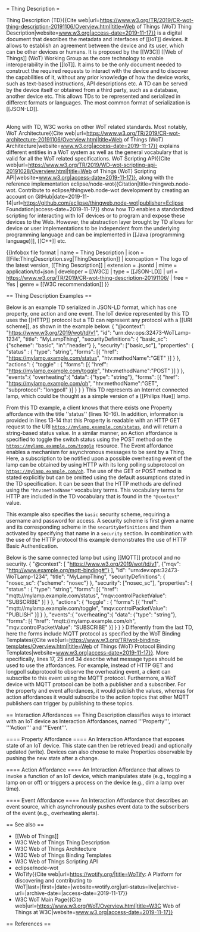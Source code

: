 = Thing Description =

Thing Description (TD)<ref name=":0">{{Cite web|url=https://www.w3.org/TR/2019/CR-wot-thing-description-20191106/Overview.html|title=Web of Things (WoT) Thing Description|website=www.w3.org|access-date=2019-11-17}}</ref> is a digital document that describes the metadata and interfaces of [[IoT]] devices. It allows to establish an agreement between the device and its user, which can be other devices or humans. It is proposed by the [[W3C]] [[Web of Things]] (WoT) Working Group as the core technology to enable interoperability in the [[IoT]]. It aims to be the only document needed to construct the required requests to interact with the device and to discover the capabilities of it, without any prior knowledge of how the device works, such as text-based instructions, API descriptions etc. A TD can be served by the device itself or obtained from a third party, such as a database, another device etc. This allows TDs to be represented and serialized in different formats or languages. The most common format of serialization is [[JSON-LD]].

<br />Along with TD, W3C works on other WoT related standards. Most notably, WoT Architecture<ref name=":1">{{Cite web|url=https://www.w3.org/TR/2019/CR-wot-architecture-20191106/Overview.html|title=Web of Things (WoT) Architecture|website=www.w3.org|access-date=2019-11-17}}</ref> explains different entities in a WoT system as well as the general vocabulary that is valid for all the WoT related specifications. WoT Scripting API<ref name=":2">{{Cite web|url=https://www.w3.org/TR/2019/WD-wot-scripting-api-20191028/Overview.html|title=Web of Things (WoT) Scripting API|website=www.w3.org|access-date=2019-11-17}}</ref>, along with the reference implementation eclipse/node-wot<ref name=":3">{{Citation|title=thingweb.node-wot. Contribute to eclipse/thingweb.node-wot development by creating an account on GitHub|date=2019-11-14|url=https://github.com/eclipse/thingweb.node-wot|publisher=Eclipse Foundation|access-date=2019-11-17}}</ref> show how TD enables a standardized scripting for interacting with IoT devices or to program and expose these devices to the Web. However, the abstraction layer brought by TD allows for device or user implementations to be independent from the underlying programming language and can be implemented in [[Java (programming language)]], [[C++]] etc.

{{Infobox file format
| name = Thing Description
| icon = [[File:ThingDescription.svg|ThingDescription]]
| iconcaption = The logo of the latest version, [[Thing Description]]
| extension = .jsontd
| mime = application/td+json
| developer = [[W3C]]
| type = [[JSON-LD]]
| url = https://www.w3.org/TR/2019/CR-wot-thing-description-20191106/
| free = Yes
| genre = [[W3C recommendation]]
}}


== Thing Description Examples ==

Below is an example TD serialized in JSON-LD format, which has one property, one action and one event. The IoT device represented by this TD uses the [[HTTP]] protocol but a TD can represent any protocol with a [[URI scheme]], as shown in the example below.<syntaxhighlight lang="json-ld" line="1">
{
    "@context": "https://www.w3.org/2019/wot/td/v1",
    "id": "urn:dev:ops:32473-WoTLamp-1234",
    "title": "MyLampThing",
    "securityDefinitions": {
        "basic_sc": {"scheme": "basic", "in":"header"}
    },
    "security": ["basic_sc"],
    "properties": {
        "status" : {
            "type": "string",
            "forms": [{
                "href": "https://mylamp.example.com/status",
                "htv:methodName":"GET"
            }]
        }
    },
    "actions": {
        "toggle" : {
            "forms": [{
                "href": "https://mylamp.example.com/toggle",
                "htv:methodName":"POST"
            }]
        }
    },
    "events":{
        "overheating":{
            "data": {"type": "string"},
            "forms": [{
                "href": "https://mylamp.example.com/oh",
                "htv:methodName":"GET",
                "subprotocol": "longpoll"
            }]
        }
    }
}
</syntaxhighlight>This TD represents an Internet connected lamp, which could be thought as a simple version of a [[Philips Hue]] lamp.

From this TD example, a client knows that there exists one Property affordance with the title ''status'' (lines 10-16). In addition, information is provided in lines 13-14 that this Property is readable with an HTTP GET request to the URI <code><nowiki>https://mylamp.example.com/status</nowiki></code>, and will return a string-based status value. In a similar manner, an Action affordance is specified to toggle the switch status using the POST method on the <code><nowiki>https://mylamp.example.com/toggle</nowiki></code> resource. The Event affordance enables a mechanism for asynchronous messages to be sent by a Thing. Here, a subscription to be notified upon a possible overheating event of the lamp can be obtained by using HTTP with its long polling subprotocol on <code><nowiki>https://mylamp.example.com/oh</nowiki></code>. The use of the GET or POST method is stated explicitly but can be omitted using the default assumptions stated in the TD specification. It can be seen that the HTTP methods are defined using the <code>"htv:methodName"</code> vocabulary terms. This vocabulary terms for HTTP are included in the TD vocabulary that is found in the <code>"@context"</code> value.  

This example also specifies the <code>basic</code> security scheme, requiring a username and password for access. A security scheme is first given a name and its corresponding scheme in the <code>securityDefinitions</code> and then activated by specifying that name in a <code>security</code> section. In combination with the use of the HTTP protocol this example demonstrates the use of HTTP Basic Authentication.


Below is the same connected lamp but using [[MQTT]] protocol and no security.<syntaxhighlight lang="json-ld" line="1">
{
    "@context": [
        "https://www.w3.org/2019/wot/td/v1",
        {"mqv": "http://www.example.org/mqtt-binding#"}
    ],
    "id": "urn:dev:ops:32473-WoTLamp-1234",
    "title": "MyLampThing",
    "securityDefinitions": {
        "nosec_sc": {"scheme": "nosec"}
    },
    "security": ["nosec_sc"],
    "properties": {
        "status" : {
            "type": "string",
            "forms": [{
                "href": "mqtt://mylamp.example.com/status",
                "mqv:controlPacketValue": "SUBSCRIBE"
            }]
        }
    },
    "actions": {
        "toggle" : {
            "forms": [{
                "href": "mqtt://mylamp.example.com/toggle",
                "mqv:controlPacketValue": "PUBLISH"
            }]
        }
    },
    "events":{
        "overheating":{
            "data": {"type": "string"},
            "forms": [{
                "href": "mqtt://mylamp.example.com/oh",
                "mqv:controlPacketValue": "SUBSCRIBE"
            }]
        }
    }
}
</syntaxhighlight>Differently from the last TD, here the forms include MQTT protocol as specified by the WoT Binding Templates<ref name=":4">{{Cite web|url=https://www.w3.org/TR/wot-binding-templates/Overview.html|title=Web of Things (WoT) Protocol Binding Templates|website=www.w3.org|access-date=2019-11-17}}</ref>. More specifically, lines 17, 25 and 34 describe what message types should be used to use the affordances. For example, instead of HTTP GET and longpoll subprotocol to observe the overheating event, a client can subscribe to this event using the MQTT protocol. Furthermore, a WoT device with MQTT protocol can be both a publisher and a subscriber. For the property and event affordances, it would publish the values, whereas for action affordances it would subscribe to the action topics that other MQTT publishers can trigger by publishing to these topics.<br />

== Interaction Affordances ==
Thing Description classifies ways to interact with an IoT device as Interaction Affordances, named '''Property''', '''Action''' and '''Event'''. 

==== Property Affordance ====
An Interaction Affordance that exposes state of an IoT device. This state can then be retrieved (read) and optionally updated (write). Devices can also choose to make Properties observable by pushing the new state after a change.

==== Action Affordance ====
An Interaction Affordance that allows to invoke a function of an IoT device, which manipulates state (e.g., toggling a lamp on or off) or triggers a process on the device (e.g., dim a lamp over time).

==== Event Affordance ====
An Interaction Affordance that describes an event source, which asynchronously pushes event data to the subscribers of the event (e.g., overheating alerts).

== See also ==

* [[Web of Things]]
* W3C Web of Things Thing Description<ref name=":0" />
* W3C Web of Things Architecture<ref name=":1" />
* W3C Web of Things Binding Templates<ref name=":4" />
* W3C Web of Things Scripting API<ref name=":2" />
* eclipse/node-wot<ref name=":3" />
* WoTify<ref>{{Cite web|url=https://wotify.org/|title=WoTify: A Platform for discovering and contributing to WoT|last=|first=|date=|website=wotify.org|url-status=live|archive-url=|archive-date=|access-date=2019-11-17}}</ref>
* W3C WoT Main Page<ref>{{Cite web|url=https://www.w3.org/WoT/Overview.html|title=W3C Web of Things at W3C|website=www.w3.org|access-date=2019-11-17}}</ref>

== References ==
